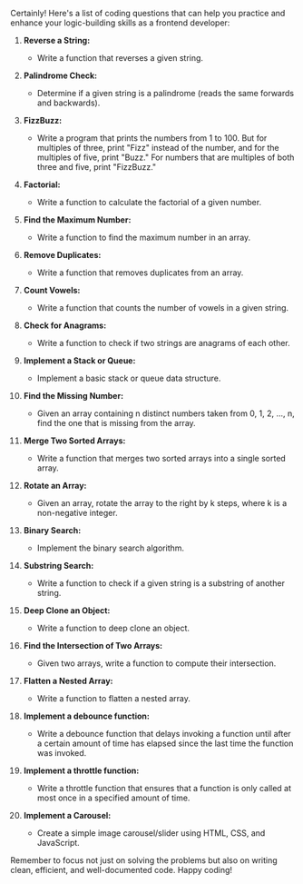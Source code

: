 Certainly! Here's a list of coding questions that can help you practice and enhance your logic-building skills as a frontend developer:

1. **Reverse a String:**
   - Write a function that reverses a given string.

2. **Palindrome Check:**
   - Determine if a given string is a palindrome (reads the same forwards and backwards).

3. **FizzBuzz:**
   - Write a program that prints the numbers from 1 to 100. But for multiples of three, print "Fizz" instead of the number, and for the multiples of five, print "Buzz." For numbers that are multiples of both three and five, print "FizzBuzz."

4. **Factorial:**
   - Write a function to calculate the factorial of a given number.

5. **Find the Maximum Number:**
   - Write a function to find the maximum number in an array.

6. **Remove Duplicates:**
   - Write a function that removes duplicates from an array.

7. **Count Vowels:**
   - Write a function that counts the number of vowels in a given string.

8. **Check for Anagrams:**
   - Write a function to check if two strings are anagrams of each other.

9. **Implement a Stack or Queue:**
   - Implement a basic stack or queue data structure.

10. **Find the Missing Number:**
    - Given an array containing n distinct numbers taken from 0, 1, 2, ..., n, find the one that is missing from the array.

11. **Merge Two Sorted Arrays:**
    - Write a function that merges two sorted arrays into a single sorted array.

12. **Rotate an Array:**
    - Given an array, rotate the array to the right by k steps, where k is a non-negative integer.

13. **Binary Search:**
    - Implement the binary search algorithm.

14. **Substring Search:**
    - Write a function to check if a given string is a substring of another string.

15. **Deep Clone an Object:**
    - Write a function to deep clone an object.

16. **Find the Intersection of Two Arrays:**
    - Given two arrays, write a function to compute their intersection.

17. **Flatten a Nested Array:**
    - Write a function to flatten a nested array.

18. **Implement a debounce function:**
    - Write a debounce function that delays invoking a function until after a certain amount of time has elapsed since the last time the function was invoked.

19. **Implement a throttle function:**
    - Write a throttle function that ensures that a function is only called at most once in a specified amount of time.

20. **Implement a Carousel:**
    - Create a simple image carousel/slider using HTML, CSS, and JavaScript.

Remember to focus not just on solving the problems but also on writing clean, efficient, and well-documented code. Happy coding!